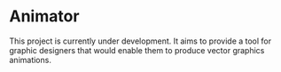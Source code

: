 # Animator
This project is currently under development. It aims to provide a tool for graphic designers that would enable them to produce vector graphics animations.
